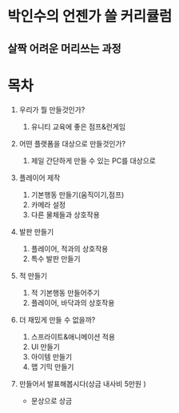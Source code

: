 박인수의 언젠가 쓸 커리큘럼
=======================
살짝 어려운 머리쓰는 과정
----------------
# 목차  

1. 우리가 뭘 만들것인가?
   1. 유니티 교육에 좋은 점프&런게임

1. 어떤 플랫폼을 대상으로 만들것인가?
   1. 제일 간단하게 만들 수 있는 PC를 대상으로
   
2. 플레이어 제작
   1. 기본행동 만들기(움직이기,점프)  
   2. 카메라 설정
   3. 다른 물체들과 상호작용

2. 발판 만들기
   1. 플레이어, 적과의 상호작용
   2. 특수 발판 만들기
   
3. 적 만들기
   1. 적 기본행동 만들어주기
   2. 플레이어, 바닥과의 상호작용
   
4. 더 재밌게 만들 수 없을까?
   1. 스프라이트&애니메이션 적용
   1. UI 만들기
   1. 아이템 만들기
   2. 맵 기믹 만들기

5. 만들어서 발표해봅시다(상금 내사비 5만원 )  
   * 문상으로 상금
